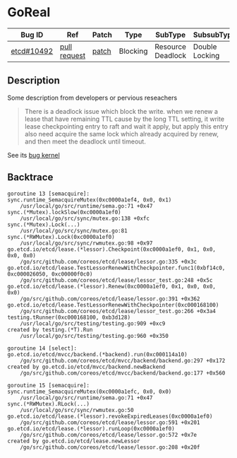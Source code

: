 
# GoReal

| Bug ID|  Ref | Patch | Type | SubType | SubsubType |
| ----  | ---- | ----  | ---- | ---- | ---- |
|[etcd#10492]|[pull request]|[patch]| Blocking | Resource Deadlock | Double Locking |

[etcd#10492]:(etcd10492_test.go)
[patch]:https://github.com/etcd-io/etcd/pull/10492/files
[pull request]:https://github.com/etcd-io/etcd/pull/10492
 
## Description

Some description from developers or pervious reseachers

> There is a deadlock issue which block the write. when we 
> renew a lease that have remaining TTL cause by the long TTL 
> setting, it write lease checkpointing entry to raft and wait 
> it apply, but apply this entry also need acquire the same lock 
> which already acquired by renew, and then meet the deadlock 
> until timeout.

See its [bug kernel](../../../../goker/blocking/etcd/10492/README.md)

## Backtrace

```
goroutine 13 [semacquire]:
sync.runtime_SemacquireMutex(0xc0000a1ef4, 0x0, 0x1)
	/usr/local/go/src/runtime/sema.go:71 +0x47
sync.(*Mutex).lockSlow(0xc0000a1ef0)
	/usr/local/go/src/sync/mutex.go:138 +0xfc
sync.(*Mutex).Lock(...)
	/usr/local/go/src/sync/mutex.go:81
sync.(*RWMutex).Lock(0xc0000a1ef0)
	/usr/local/go/src/sync/rwmutex.go:98 +0x97
go.etcd.io/etcd/lease.(*lessor).Checkpoint(0xc0000a1ef0, 0x1, 0x0, 0x0, 0x0)
	/go/src/github.com/coreos/etcd/lease/lessor.go:335 +0x3c
go.etcd.io/etcd/lease.TestLessorRenewWithCheckpointer.func1(0xbf14c0, 0xc000026050, 0xc00000f0c0)
	/go/src/github.com/coreos/etcd/lease/lessor_test.go:248 +0x5c
go.etcd.io/etcd/lease.(*lessor).Renew(0xc0000a1ef0, 0x1, 0x0, 0x0, 0x0)
	/go/src/github.com/coreos/etcd/lease/lessor.go:391 +0x362
go.etcd.io/etcd/lease.TestLessorRenewWithCheckpointer(0xc000168100)
	/go/src/github.com/coreos/etcd/lease/lessor_test.go:266 +0x3a4
testing.tRunner(0xc000168100, 0xb3d128)
	/usr/local/go/src/testing/testing.go:909 +0xc9
created by testing.(*T).Run
	/usr/local/go/src/testing/testing.go:960 +0x350

goroutine 14 [select]:
go.etcd.io/etcd/mvcc/backend.(*backend).run(0xc000114a10)
	/go/src/github.com/coreos/etcd/mvcc/backend/backend.go:297 +0x172
created by go.etcd.io/etcd/mvcc/backend.newBackend
	/go/src/github.com/coreos/etcd/mvcc/backend/backend.go:177 +0x560

goroutine 15 [semacquire]:
sync.runtime_SemacquireMutex(0xc0000a1efc, 0x0, 0x0)
	/usr/local/go/src/runtime/sema.go:71 +0x47
sync.(*RWMutex).RLock(...)
	/usr/local/go/src/sync/rwmutex.go:50
go.etcd.io/etcd/lease.(*lessor).revokeExpiredLeases(0xc0000a1ef0)
	/go/src/github.com/coreos/etcd/lease/lessor.go:591 +0x201
go.etcd.io/etcd/lease.(*lessor).runLoop(0xc0000a1ef0)
	/go/src/github.com/coreos/etcd/lease/lessor.go:572 +0x7e
created by go.etcd.io/etcd/lease.newLessor
	/go/src/github.com/coreos/etcd/lease/lessor.go:208 +0x20f
```

